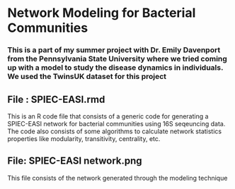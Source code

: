 # Network Modeling for Bacterial Communities

### This is a part of my summer project with Dr. Emily Davenport from the Pennsylvania State University where we tried coming up with a model to study the disease dynamics in individuals. We used the TwinsUK dataset for this project

## File : SPIEC-EASI.rmd 
This is an R code file that consists of a generic code for generating a SPIEC-EASI network for bacterial communities using 16S seqeuncing data. The code also consists of some algorithms to calculate network statistics properties like modularity, transitivity, centrality, etc.

## File: SPIEC-EASI network.png
This file consists of the network generated through the modeling technique
